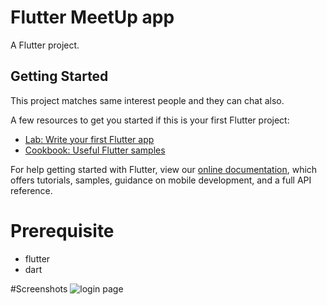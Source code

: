 # Flutter MeetUp app

A Flutter project.

## Getting Started

This project matches same interest people and they can chat also.

A few resources to get you started if this is your first Flutter project:

- [Lab: Write your first Flutter app](https://flutter.dev/docs/get-started/codelab)
- [Cookbook: Useful Flutter samples](https://flutter.dev/docs/cookbook)

For help getting started with Flutter, view our
[online documentation](https://flutter.dev/docs), which offers tutorials,
samples, guidance on mobile development, and a full API reference.

# Prerequisite
- flutter 
- dart

#Screenshots
![login page](/path/to/Screenshot/Screenshot_20210705_235235_com.example.mysecondapp.jpg)

